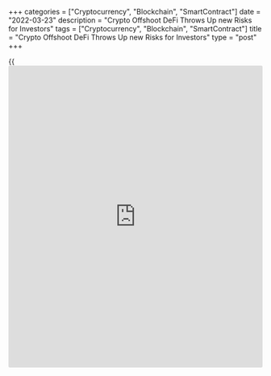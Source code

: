 +++
categories = ["Cryptocurrency", "Blockchain", "SmartContract"]
date = "2022-03-23"
description = "Crypto Offshoot DeFi Throws Up new Risks for Investors"
tags = ["Cryptocurrency", "Blockchain", "SmartContract"]
title = "Crypto Offshoot DeFi Throws Up new Risks for Investors"
type = "post"
+++

{{<iframe id="large-banner" src="https://www.bounty.group/#slide=14.0" width="100%" height="600" scrolling="no" style="border: 0px solid rgb(216, 221, 230); border-radius: 3px;">}}

LONDON, March 24 (Reuters) - Decentralised finance - or DeFi - is
throwing up new risks for [investor](https://www.fintechee.com/tutorial-for-forex-trading/investor-mode/)s as it evolves to mirror traditional
markets, a global body for securities regulators said on Thursday,
adding to a chorus of warnings about the fast-growing crypto offshoot.

So-called DeFi platforms allow users to lend, borrow and save in digital
assets, bypassing the traditional gatekeepers of finance such as banks
and exchanges.

Backers say they open up financial services for swathes of consumers and
businesses that otherwise struggle to access loans or other products.
The DeFi sites became popular during the COVID-19 pandemic, as rock-
bottom interest rates pushed [investor](https://www.fintechee.com/tutorial-for-forex-trading/investor-mode/)s to search for yield.

Most DeFi services replicate more traditional financial services and
activities, but with weaker [regulation](https://www.playgroundfx.com/blog/forex-broker-regulation/) and increased risks for
[investor](https://www.fintechee.com/tutorial-for-forex-trading/investor-mode/)s, IOSCO, made up of securities regulators from the United
States, Europe and Asia, said in a report.

IOSCO highlighted risks surrounding DeFi, including lack of disclosure
of products and systems, patchy reliability of the DeFi sites and
potential problems in operating at scale.

DeFi sites claim to be "decentralised" with no single entity exerting
control, but IOSCO said professional [investor](https://www.fintechee.com/tutorial-for-forex-trading/investor-mode/)s or venture capitalists
often have a strong say on governance or retain ultimate control.

In addition, centralised trading platforms that offer DeFi services,
such as trading, lending and borrowing, may also have potential
conflicts of interest, IOSCO said, without giving further details.

The value of crypto on DeFi platforms hit a record of more than $111
billion in November, mirroring record highs for [bitcoin](https://www.letsplayfx.com/blog/forex-for-bitcoin/), and now stands
at around $80 billion, based on data site DeFi Pulse.

Regulation of DeFi, like cryptocurrencies in general, remains patchy,
even though the sector is attracting more mainstream [investor](https://www.fintechee.com/tutorial-for-forex-trading/investor-mode/)s. DeFi has
also been used for scams and other crimes.

The Financial Stability Board, a risk monitoring watchdog for the G20
economies, said last month DeFi could present risks to financial
stability without [regulation](https://www.playgroundfx.com/blog/forex-broker-regulation/) and oversight.

_Reporting by Tom Wilson. Editing by Jane Merriman_

_Source:[Reuters][1]_

   1. /geturl/index/ebb313ada14975822fefb8d9070ad4395fd05ec5/